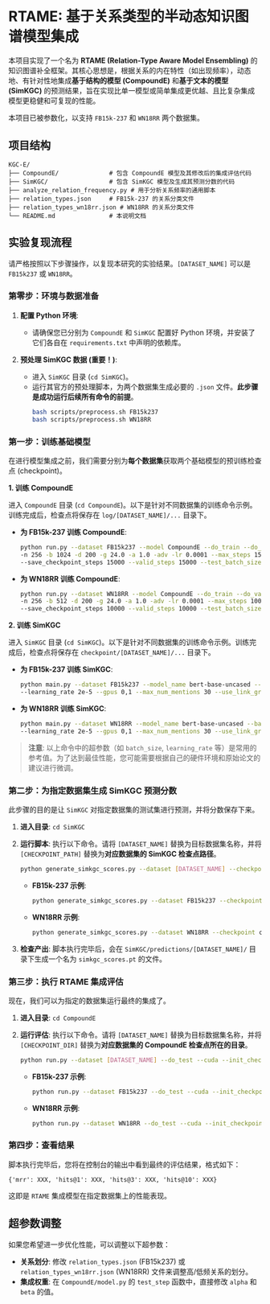 # RTAME: 基于关系类型的半动态知识图谱模型集成

本项目实现了一个名为 **RTAME (Relation-Type Aware Model Ensembling)** 的知识图谱补全框架。其核心思想是，根据关系的内在特性（如出现频率），动态地、有针对性地集成**基于结构的模型 (CompoundE)** 和**基于文本的模型 (SimKGC)** 的预测结果，旨在实现比单一模型或简单集成更优越、且比复杂集成模型更稳健和可复现的性能。

本项目已被参数化，以支持 `FB15k-237` 和 `WN18RR` 两个数据集。

## 项目结构

```
KGC-E/
├── CompoundE/              # 包含 CompoundE 模型及其修改后的集成评估代码
├── SimKGC/                 # 包含 SimKGC 模型及生成其预测分数的代码
├── analyze_relation_frequency.py # 用于分析关系频率的通用脚本
├── relation_types.json     # FB15k-237 的关系分类文件
├── relation_types_wn18rr.json # WN18RR 的关系分类文件
└── README.md               # 本说明文档
```

## 实验复现流程

请严格按照以下步骤操作，以复现本研究的实验结果。`[DATASET_NAME]` 可以是 `FB15k237` 或 `WN18RR`。

### 第零步：环境与数据准备

1.  **配置 Python 环境**: 
    *   请确保您已分别为 `CompoundE` 和 `SimKGC` 配置好 Python 环境，并安装了它们各自在 `requirements.txt` 中声明的依赖库。

2.  **预处理 SimKGC 数据 (重要！)**:
    *   进入 `SimKGC` 目录 (`cd SimKGC`)。
    *   运行其官方的预处理脚本，为两个数据集生成必要的 `.json` 文件。**此步骤是成功运行后续所有命令的前提**。
        ```bash
        bash scripts/preprocess.sh FB15k237
        bash scripts/preprocess.sh WN18RR
        ```

### 第一步：训练基础模型

在进行模型集成之前，我们需要分别为**每个数据集**获取两个基础模型的预训练检查点 (checkpoint)。

**1. 训练 CompoundE**

进入 `CompoundE` 目录 (`cd CompoundE`)。以下是针对不同数据集的训练命令示例。训练完成后，检查点将保存在 `log/[DATASET_NAME]/...` 目录下。

*   **为 FB15k-237 训练 CompoundE**:
    ```bash
    python run.py --dataset FB15k237 --model CompoundE --do_train --do_valid --cuda \
    -n 256 -b 1024 -d 200 -g 24.0 -a 1.0 -adv -lr 0.0001 --max_steps 150000 \
    --save_checkpoint_steps 15000 --valid_steps 15000 --test_batch_size 16
    ```

*   **为 WN18RR 训练 CompoundE**:
    ```bash
    python run.py --dataset WN18RR --model CompoundE --do_train --do_valid --cuda \
    -n 256 -b 512 -d 200 -g 24.0 -a 1.0 -adv -lr 0.0001 --max_steps 100000 \
    --save_checkpoint_steps 10000 --valid_steps 10000 --test_batch_size 16
    ```

**2. 训练 SimKGC**

进入 `SimKGC` 目录 (`cd SimKGC`)。以下是针对不同数据集的训练命令示例。训练完成后，检查点将保存在 `checkpoint/[DATASET_NAME]/...` 目录下。

*   **为 FB15k-237 训练 SimKGC**:
    ```bash
    python main.py --dataset FB15k237 --model_name bert-base-uncased --batch_size 128 --max_epoch 10 \
    --learning_rate 2e-5 --gpus 0,1 --max_num_mentions 30 --use_link_graph
    ```

*   **为 WN18RR 训练 SimKGC**:
    ```bash
    python main.py --dataset WN18RR --model_name bert-base-uncased --batch_size 128 --max_epoch 20 \
    --learning_rate 2e-5 --gpus 0,1 --max_num_mentions 30 --use_link_graph
    ```

> **注意**: 以上命令中的超参数（如 `batch_size`, `learning_rate` 等）是常用的参考值。为了达到最佳性能，您可能需要根据自己的硬件环境和原始论文的建议进行微调。

### 第二步：为指定数据集生成 SimKGC 预测分数

此步骤的目的是让 `SimKGC` 对指定数据集的测试集进行预测，并将分数保存下来。

1.  **进入目录**: `cd SimKGC`
2.  **运行脚本**: 执行以下命令。请将 `[DATASET_NAME]` 替换为目标数据集名称，并将 `[CHECKPOINT_PATH]` 替换为**对应数据集的 SimKGC 检查点路径**。

    ```bash
    python generate_simkgc_scores.py --dataset [DATASET_NAME] --checkpoint [CHECKPOINT_PATH]
    ```

    *   **FB15k-237 示例**:
        ```bash
        python generate_simkgc_scores.py --dataset FB15k237 --checkpoint checkpoint/FB15k237/SimKGC_FB15k237_bert-base-uncased/checkpoint_best.pt
        ```

    *   **WN18RR 示例**:
        ```bash
        python generate_simkgc_scores.py --dataset WN18RR --checkpoint checkpoint/WN18RR/SimKGC_WN18RR_bert-base-uncased/checkpoint_best.pt
        ```

3.  **检查产出**: 脚本执行完毕后，会在 `SimKGC/predictions/[DATASET_NAME]/` 目录下生成一个名为 `simkgc_scores.pt` 的文件。

### 第三步：执行 RTAME 集成评估

现在，我们可以为指定的数据集运行最终的集成了。

1.  **进入目录**: `cd CompoundE`
2.  **运行评估**: 执行以下命令。请将 `[DATASET_NAME]` 替换为目标数据集名称，并将 `[CHECKPOINT_DIR]` 替换为**对应数据集的 CompoundE 检查点所在的目录**。

    ```bash
    python run.py --dataset [DATASET_NAME] --do_test --cuda --init_checkpoint [CHECKPOINT_DIR]
    ```

    *   **FB15k-237 示例**:
        ```bash
        python run.py --dataset FB15k237 --do_test --cuda --init_checkpoint log/FB15k237/CompoundE/...
        ```

    *   **WN18RR 示例**:
        ```bash
        python run.py --dataset WN18RR --do_test --cuda --init_checkpoint log/WN18RR/CompoundE/...
        ```

### 第四步：查看结果

脚本执行完毕后，您将在控制台的输出中看到最终的评估结果，格式如下：

```
{'mrr': XXX, 'hits@1': XXX, 'hits@3': XXX, 'hits@10': XXX}
```

这即是 `RTAME` 集成模型在指定数据集上的性能表现。

## 超参数调整

如果您希望进一步优化性能，可以调整以下超参数：

*   **关系划分**: 修改 `relation_types.json` (FB15k237) 或 `relation_types_wn18rr.json` (WN18RR) 文件来调整高/低频关系的划分。
*   **集成权重**: 在 `CompoundE/model.py` 的 `test_step` 函数中，直接修改 `alpha` 和 `beta` 的值。